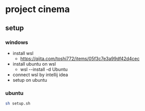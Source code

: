 # project cinema

## setup

### windows
* install wsl
  * https://qiita.com/toshi772/items/05f3c7e3a99df42d4cec
* install ubuntu on wsl
  * wsl --install -d Ubuntu
* connect wsl by intellij idea
* setup on ubuntu

### ubuntu

```bash
sh setup.sh
```
